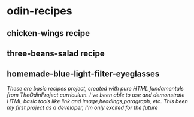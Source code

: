 # odin-recipes
## chicken-wings recipe
## three-beans-salad recipe
## homemade-blue-light-filter-eyeglasses 
<em>These are basic recipes project, created with pure HTML fundamentals from TheOdinProject curriculum.</em>
<em>I've been able to use and demonstrate HTML basic tools like link and image,headings,paragraph, etc.</em>
<em>This been my first project as a developer, I'm only excited for the future</em>